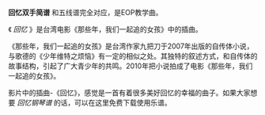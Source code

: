 

**回忆双手简谱** 和五线谱完全对应，是EOP教学曲。

  

《 _回忆_ 》是台湾电影《那些年，我们一起追的女孩》中的插曲。

  

《那些年，我们一起追的女孩》是台湾作家九把刀于2007年出版的自传体小说，与歌德的《少年维特之烦恼》有一定的相似之处。其独特的叙述方式，和自传体的故事结构，引起了广大青少年的共鸣。2010年把小说拍成了电影《那些年，我们一起追的女孩》。

  

影片中的插曲-《回忆》，感觉是一首有着很多美好回忆的幸福的曲子。如果大家想要 _回忆钢琴谱_ 的话，可以在这里免费下载使用乐谱。

